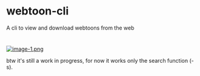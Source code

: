 # webtoon-cli
A cli to view and download webtoons from the web
#
[![image-1.png](https://i.postimg.cc/m2GLhKrG/image-1.png)](https://postimg.cc/t72QMSPr)

btw it's still a work in progress, for now it works only the search function (-s).
